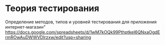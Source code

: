 # Теория тестирования 
Определение методов, типов и уровней тестирования для приложения интернет-магазин"  https://docs.google.com/spreadsheets/d/1wM7kOQk99Pthptkel6QNxaOgdErmROwAuDWWVDlrzxw/edit?usp=sharing
